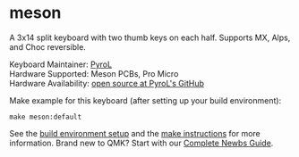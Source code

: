 # meson

A 3x14 split keyboard with two thumb keys on each half. Supports MX, Alps, and Choc reversible.

Keyboard Maintainer: [PyroL](https://github.com/PyrooL)  
Hardware Supported: Meson PCBs, Pro Micro  
Hardware Availability: [open source at PyroL's GitHub](https://github.com/PyrooL/Meson)

Make example for this keyboard (after setting up your build environment):

    make meson:default

See the [build environment setup](https://docs.qmk.fm/#/getting_started_build_tools) and the [make instructions](https://docs.qmk.fm/#/getting_started_make_guide) for more information. Brand new to QMK? Start with our [Complete Newbs Guide](https://docs.qmk.fm/#/newbs).
